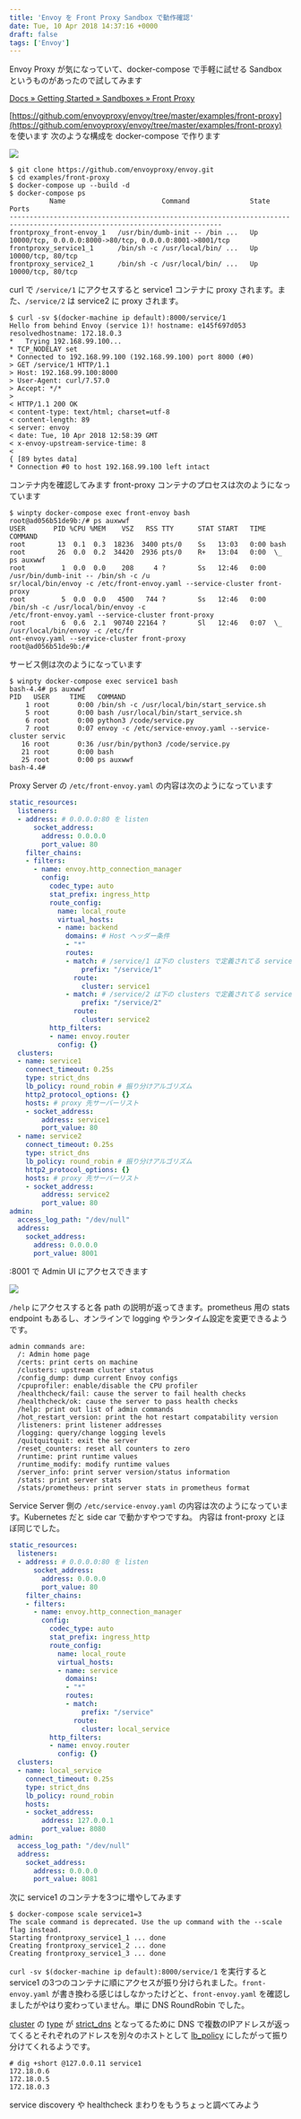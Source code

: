 ```yaml
---
title: 'Envoy を Front Proxy Sandbox で動作確認'
date: Tue, 10 Apr 2018 14:37:16 +0000
draft: false
tags: ['Envoy']
---
```


Envoy Proxy が気になっていて、docker-compose で手軽に試せる Sandbox というものがあったので試してみます

[Docs » Getting Started » Sandboxes » Front Proxy](https://www.envoyproxy.io/docs/envoy/latest/start/sandboxes/front_proxy)

[https://github.com/envoyproxy/envoy/tree/master/examples/front-proxy](https://github.com/envoyproxy/envoy/tree/master/examples/front-proxy) を使います 次のような構成を docker-compose で作ります

<img src="https://www.envoyproxy.io/docs/envoy/latest/_images/docker_compose_front_proxy.svg">

```
$ git clone https://github.com/envoyproxy/envoy.git
$ cd examples/front-proxy
$ docker-compose up --build -d
$ docker-compose ps
          Name                        Command               State                            Ports  
---------------------------------------------------------------------------------------------------------------------------
frontproxy_front-envoy_1   /usr/bin/dumb-init -- /bin ...   Up      10000/tcp, 0.0.0.0:8000->80/tcp, 0.0.0.0:8001->8001/tcp
frontproxy_service1_1      /bin/sh -c /usr/local/bin/ ...   Up      10000/tcp, 80/tcp               
frontproxy_service2_1      /bin/sh -c /usr/local/bin/ ...   Up      10000/tcp, 80/tcp
```

curl で `/service/1` にアクセスすると service1 コンテナに proxy されます。また、`/service/2` は service2 に proxy されます。

```
$ curl -sv $(docker-machine ip default):8000/service/1
Hello from behind Envoy (service 1)! hostname: e145f697d053 resolvedhostname: 172.18.0.3
*   Trying 192.168.99.100...
* TCP_NODELAY set
* Connected to 192.168.99.100 (192.168.99.100) port 8000 (#0)
> GET /service/1 HTTP/1.1
> Host: 192.168.99.100:8000
> User-Agent: curl/7.57.0
> Accept: */*
>
< HTTP/1.1 200 OK
< content-type: text/html; charset=utf-8
< content-length: 89
< server: envoy
< date: Tue, 10 Apr 2018 12:58:39 GMT
< x-envoy-upstream-service-time: 8
<
{ [89 bytes data]
* Connection #0 to host 192.168.99.100 left intact
```

コンテナ内を確認してみます front-proxy コンテナのプロセスは次のようになっています

```
$ winpty docker-compose exec front-envoy bash
root@ad056b51de9b:/# ps auxwwf
USER       PID %CPU %MEM    VSZ   RSS TTY      STAT START   TIME COMMAND
root        13  0.1  0.3  18236  3400 pts/0    Ss   13:03   0:00 bash
root        26  0.0  0.2  34420  2936 pts/0    R+   13:04   0:00  \_ ps auxwwf
root         1  0.0  0.0    208     4 ?        Ss   12:46   0:00 /usr/bin/dumb-init -- /bin/sh -c /u
sr/local/bin/envoy -c /etc/front-envoy.yaml --service-cluster front-proxy
root         5  0.0  0.0   4500   744 ?        Ss   12:46   0:00 /bin/sh -c /usr/local/bin/envoy -c
/etc/front-envoy.yaml --service-cluster front-proxy
root         6  0.6  2.1  90740 22164 ?        Sl   12:46   0:07  \_ /usr/local/bin/envoy -c /etc/fr
ont-envoy.yaml --service-cluster front-proxy
root@ad056b51de9b:/#
```

サービス側は次のようになっています

```
$ winpty docker-compose exec service1 bash
bash-4.4# ps auxwwf
PID   USER     TIME   COMMAND
    1 root       0:00 /bin/sh -c /usr/local/bin/start_service.sh
    5 root       0:00 bash /usr/local/bin/start_service.sh
    6 root       0:00 python3 /code/service.py
    7 root       0:07 envoy -c /etc/service-envoy.yaml --service-cluster servic
   16 root       0:36 /usr/bin/python3 /code/service.py
   21 root       0:00 bash
   25 root       0:00 ps auxwwf
bash-4.4#
```

Proxy Server の `/etc/front-envoy.yaml` の内容は次のようになっています

```yaml
static_resources:
  listeners:
  - address: # 0.0.0.0:80 を listen
      socket_address:
        address: 0.0.0.0
        port_value: 80
    filter_chains:
    - filters:
      - name: envoy.http_connection_manager
        config:
          codec_type: auto
          stat_prefix: ingress_http
          route_config:
            name: local_route
            virtual_hosts:
            - name: backend
              domains: # Host ヘッダー条件
              - "*"
              routes:
              - match: # /service/1 は下の clusters で定義されてる service1 に proxy
                  prefix: "/service/1"
                route:
                  cluster: service1
              - match: # /service/2 は下の clusters で定義されてる service2 に proxy
                  prefix: "/service/2"
                route:
                  cluster: service2
          http_filters:
          - name: envoy.router
            config: {}
  clusters:
  - name: service1
    connect_timeout: 0.25s
    type: strict_dns
    lb_policy: round_robin # 振り分けアルゴリズム
    http2_protocol_options: {}
    hosts: # proxy 先サーバーリスト
    - socket_address:
        address: service1
        port_value: 80
  - name: service2
    connect_timeout: 0.25s
    type: strict_dns
    lb_policy: round_robin # 振り分けアルゴリズム
    http2_protocol_options: {}
    hosts: # proxy 先サーバーリスト
    - socket_address:
        address: service2
        port_value: 80
admin:
  access_log_path: "/dev/null"
  address:
    socket_address:
      address: 0.0.0.0
      port_value: 8001
```

:8001 で Admin UI にアクセスできます

<img src="envoy-admin-ui.png">

`/help` にアクセスすると各 path の説明が返ってきます。prometheus 用の stats endpoint もあるし、オンラインで logging やランタイム設定を変更できるようです。

```
admin commands are:
  /: Admin home page
  /certs: print certs on machine
  /clusters: upstream cluster status
  /config_dump: dump current Envoy configs
  /cpuprofiler: enable/disable the CPU profiler
  /healthcheck/fail: cause the server to fail health checks
  /healthcheck/ok: cause the server to pass health checks
  /help: print out list of admin commands
  /hot_restart_version: print the hot restart compatability version
  /listeners: print listener addresses
  /logging: query/change logging levels
  /quitquitquit: exit the server
  /reset_counters: reset all counters to zero
  /runtime: print runtime values
  /runtime_modify: modify runtime values
  /server_info: print server version/status information
  /stats: print server stats
  /stats/prometheus: print server stats in prometheus format
```

Service Server 側の `/etc/service-envoy.yaml` の内容は次のようになっています。Kubernetes だと side car で動かすやつですね。 内容は front-proxy とほぼ同じでした。

```yaml
static_resources:
  listeners:
  - address: # 0.0.0.0:80 を listen
      socket_address:
        address: 0.0.0.0
        port_value: 80
    filter_chains:
    - filters:
      - name: envoy.http_connection_manager
        config:
          codec_type: auto
          stat_prefix: ingress_http
          route_config:
            name: local_route
            virtual_hosts:
            - name: service
              domains:
              - "*"
              routes:
              - match:
                  prefix: "/service"
                route:
                  cluster: local_service
          http_filters:
          - name: envoy.router
            config: {}
  clusters:
  - name: local_service
    connect_timeout: 0.25s
    type: strict_dns
    lb_policy: round_robin
    hosts:
    - socket_address:
        address: 127.0.0.1
        port_value: 8080
admin:
  access_log_path: "/dev/null"
  address:
    socket_address:
      address: 0.0.0.0
      port_value: 8081
```

次に service1 のコンテナを3つに増やしてみます

```
$ docker-compose scale service1=3
The scale command is deprecated. Use the up command with the --scale flag instead.
Starting frontproxy_service1_1 ... done
Creating frontproxy_service1_2 ... done
Creating frontproxy_service1_3 ... done
```

`curl -sv $(docker-machine ip default):8000/service/1` を実行すると service1 の3つのコンテナに順にアクセスが振り分けられました。`front-envoy.yaml` が書き換わる感じはしなかったけどと、`front-envoy.yaml` を確認しましたがやはり変わっていません。単に DNS RoundRobin でした。

[cluster](https://www.envoyproxy.io/docs/envoy/latest/api-v2/api/v2/cds.proto#cluster) の [type](https://www.envoyproxy.io/docs/envoy/latest/intro/arch_overview/service_discovery#arch-overview-service-discovery-types) が [strict\_dns](https://www.envoyproxy.io/docs/envoy/latest/intro/arch_overview/service_discovery#strict-dns) となってるために DNS で複数のIPアドレスが返ってくるとそれぞれのアドレスを別々のホストとして [lb\_policy](https://www.envoyproxy.io/docs/envoy/latest/intro/arch_overview/load_balancing#arch-overview-load-balancing-types) にしたがって振り分けてくれるようです。

```
# dig +short @127.0.0.11 service1
172.18.0.6
172.18.0.5
172.18.0.3
```

service discovery や healthcheck まわりをもうちょっと調べてみよう
